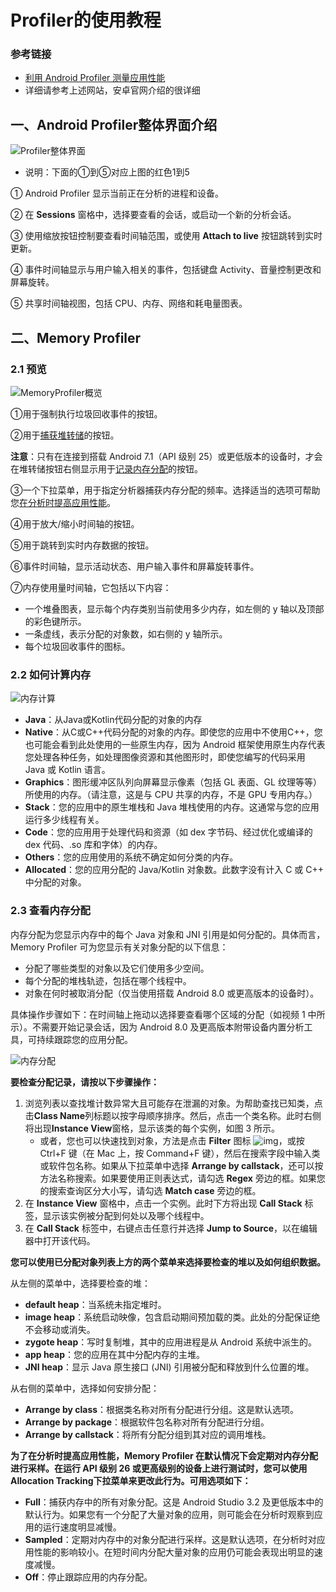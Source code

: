 # Profiler的使用教程

### 参考链接

* [利用 Android Profiler 测量应用性能](https://developer.android.com/studio/profile/android-profiler?hl=zh_cn)
* 详细请参考上述网站，安卓官网介绍的很详细

## 一、Android Profiler整体界面介绍

![Profiler整体界面](..\..\images\工具使用\AS自带工具\Profiler整体界面.png)

* 说明：下面的①到⑤对应上图的红色1到5

① Android Profiler 显示当前正在分析的进程和设备。

② 在 **Sessions** 窗格中，选择要查看的会话，或启动一个新的分析会话。     

③ 使用缩放按钮控制要查看时间轴范围，或使用 **Attach to live** 按钮跳转到实时更新。

④ 事件时间轴显示与用户输入相关的事件，包括键盘 Activity、音量控制更改和屏幕旋转。

⑤ 共享时间轴视图，包括 CPU、内存、网络和耗电量图表。

## 二、Memory Profiler

### 2.1 预览

![MemoryProfiler概览](..\..\images\工具使用\AS自带工具\MemoryProfiler概览.png)

①用于强制执行垃圾回收事件的按钮。

②用于[捕获堆转储](https://developer.android.com/studio/profile/memory-profiler?hl=zh_cn#capture-heap-dump)的按钮。

**注意**：只有在连接到搭载 Android 7.1（API 级别 25）或更低版本的设备时，才会在堆转储按钮右侧显示用于[记录内存分配](https://developer.android.com/studio/profile/memory-profiler?hl=zh_cn#record-allocations)的按钮。

③一个下拉菜单，用于指定分析器捕获内存分配的频率。选择适当的选项可帮助您[在分析时提高应用性能](https://developer.android.com/studio/profile/memory-profiler?hl=zh_cn#performance)。    

④用于放大/缩小时间轴的按钮。

⑤用于跳转到实时内存数据的按钮。

⑥事件时间轴，显示活动状态、用户输入事件和屏幕旋转事件。

⑦内存使用量时间轴，它包括以下内容：

- 一个堆叠图表，显示每个内存类别当前使用多少内存，如左侧的 y 轴以及顶部的彩色键所示。
- 一条虚线，表示分配的对象数，如右侧的 y 轴所示。
- 每个垃圾回收事件的图标。

 ### 2.2 如何计算内存

![内存计算](..\..\images\工具使用\AS自带工具\内存计算.png)

* **Java**：从Java或Kotlin代码分配的对象的内存
* **Native**：从C或C++代码分配的对象的内存。即使您的应用中不使用C++，您也可能会看到此处使用的一些原生内存，因为 Android 框架使用原生内存代表您处理各种任务，如处理图像资源和其他图形时，即使您编写的代码采用 Java 或 Kotlin 语言。
* **Graphics**：图形缓冲区队列向屏幕显示像素（包括 GL 表面、GL 纹理等等）所使用的内存。（请注意，这是与 CPU 共享的内存，不是 GPU 专用内存。）
* **Stack**：您的应用中的原生堆栈和 Java 堆栈使用的内存。这通常与您的应用运行多少线程有关。
* **Code**：您的应用用于处理代码和资源（如 dex 字节码、经过优化或编译的 dex 代码、.so 库和字体）的内存。
* **Others**：您的应用使用的系统不确定如何分类的内存。
* **Allocated**：您的应用分配的 Java/Kotlin 对象数。此数字没有计入 C 或 C++ 中分配的对象。

### 2.3 查看内存分配

内存分配为您显示内存中的每个 Java 对象和 JNI 引用是如何分配的。具体而言，Memory Profiler 可为您显示有关对象分配的以下信息：

- 分配了哪些类型的对象以及它们使用多少空间。
- 每个分配的堆栈轨迹，包括在哪个线程中。
- 对象在何时被取消分配（仅当使用搭载 Android 8.0 或更高版本的设备时）。

具体操作步骤如下：在时间轴上拖动以选择要查看哪个区域的分配（如视频 1 中所示）。不需要开始记录会话，因为 Android 8.0 及更高版本附带设备内置分析工具，可持续跟踪您的应用分配。

![内存分配](..\..\images\工具使用\AS自带工具\内存分配.png)

**要检查分配记录，请按以下步骤操作：**

1. 浏览列表以查找堆计数异常大且可能存在泄漏的对象。为帮助查找已知类，点击**Class Name**列标题以按字母顺序排序。然后，点击一个类名称。此时右侧将出现**Instance View**窗格，显示该类的每个实例，如图 3 所示。    
   - 或者，您也可以快速找到对象，方法是点击 **Filter** 图标 ![img](https://developer.android.com/studio/images/buttons/profiler_filter.png?hl=zh_cn)，或按 Ctrl+F 键（在 Mac 上，按 Command+F 键），然后在搜索字段中输入类或软件包名称。如果从下拉菜单中选择 **Arrange by callstack**，还可以按方法名称搜索。如果要使用正则表达式，请勾选 **Regex** 旁边的框。如果您的搜索查询区分大小写，请勾选 **Match case** 旁边的框。
2. 在 **Instance View** 窗格中，点击一个实例。此时下方将出现 **Call Stack** 标签，显示该实例被分配到何处以及哪个线程中。
3. 在 **Call Stack** 标签中，右键点击任意行并选择 **Jump to Source**，以在编辑器中打开该代码。

**您可以使用已分配对象列表上方的两个菜单来选择要检查的堆以及如何组织数据。**

从左侧的菜单中，选择要检查的堆：

- **default heap**：当系统未指定堆时。
- **image heap**：系统启动映像，包含启动期间预加载的类。此处的分配保证绝不会移动或消失。
- **zygote heap**：写时复制堆，其中的应用进程是从 Android 系统中派生的。
- **app heap**：您的应用在其中分配内存的主堆。
- **JNI heap**：显示 Java 原生接口 (JNI) 引用被分配和释放到什么位置的堆。     

从右侧的菜单中，选择如何安排分配：

- **Arrange by class**：根据类名称对所有分配进行分组。这是默认选项。
- **Arrange by package**：根据软件包名称对所有分配进行分组。
- **Arrange by callstack**：将所有分配分组到其对应的调用堆栈。

**为了在分析时提高应用性能，Memory Profiler 在默认情况下会定期对内存分配进行采样。在运行 API 级别 26 或更高级别的设备上进行测试时，您可以使用 Allocation Tracking下拉菜单来更改此行为。可用选项如下：**

- **Full**：捕获内存中的所有对象分配。这是 Android Studio 3.2 及更低版本中的默认行为。如果您有一个分配了大量对象的应用，则可能会在分析时观察到应用的运行速度明显减慢。
- **Sampled**：定期对内存中的对象分配进行采样。这是默认选项，在分析时对应用性能的影响较小。在短时间内分配大量对象的应用仍可能会表现出明显的速度减慢。
- **Off**：停止跟踪应用的内存分配。

